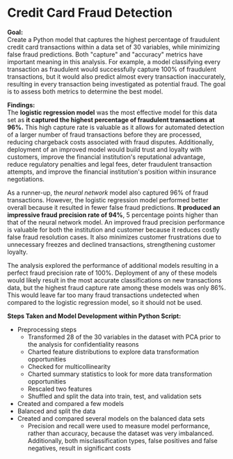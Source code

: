 # Credit Card Fraud Detection

**Goal:**<br>
Create a Python model that captures the highest percentage of fraudulent credit card transactions within a data set of 30 variables, while minimizing false fraud predictions. Both "capture" and "accuracy" metrics have important meaning in this analysis. For example, a model classifying every transaction as fraudulent would successfully capture 100% of fraudulent transactions, but it would also predict almost every transaction inaccurately, resulting in every transaction being investigated as potential fraud. The goal is to assess both metrics to determine the best model.


**Findings:**<br>
The **logistic regression model** was the most effective model for this data set as **it captured the highest percentage of fraudulent transactions at 96%.** This high capture rate is valuable as it allows for automated detection of a larger number of fraud transactions before they are processed, reducing chargeback costs associated with fraud disputes. Additionally, deployment of an improved model would build trust and loyalty with customers, improve the financial institution's reputational advantage, reduce regulatory penalties and legal fees, deter fraudulent transaction attempts, and improve the financial institution's position within insurance negotiations.  

As a runner-up, the _neural network_ model also captured 96% of fraud transactions. However, the logistic regression model performed better overall because it resulted in fewer false fraud predictions. **It produced an impressive fraud precision rate of 94%**, 5 percentage points higher than that of the neural network model. An improved fraud precision performance is valuable for both the institution and customer because it reduces costly false fraud resolution cases. It also minimizes customer frustrations due to unnecessary freezes and declined transactions, strengthening customer loyalty.

The analysis explored the performance of additional models resulting in a perfect fraud precision rate of 100%. Deployment of any of these models would likely result in the most accurate classifications on new transactions data, but the highest fraud capture rate among these models was only 86%. This would leave far too many fraud transactions undetected when compared to the logistic regression model, so it should not be used. 

**Steps Taken and Model Development within Python Script:**<br>
* Preprocessing steps
  * Transformed 28 of the 30 variables in the dataset with PCA prior to the analysis for confidentiality reasons
  * Charted feature distributions to explore data transformation opportunities
  * Checked for multicollinearity 
  * Charted summary statistics to look for more data transformation opportunities
  * Rescaled two features
  * Shuffled and split the data into train, test, and validation sets
* Created and compared a few models
* Balanced and split the data
* Created and compared several models on the balanced data sets
  * Precision and recall were used to measure model performance, rather than accuracy, because the dataset was very imbalanced. Additionally, both misclassification types, false positives and false negatives, result in significant costs


